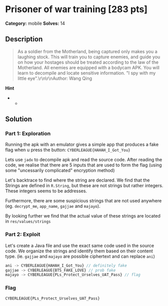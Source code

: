 # Prisoner of war training [283 pts]

**Category:** mobile
**Solves:** 14

## Description
>As a soldier from the Motherland, being captured only makes you a laughing stock. This will train you to capture enemies, and guide you on how your hostages should be treated according to the law of the Motherland. All enemies are equipped with a bodycam APK. You will learn to decompile and locate sensitive information. "I spy with my little eye".\r\n\r\nAuthor: Wang Qing

**Hint**
* -

## Solution
### Part 1: Exploration
Running the apk with an emulator gives a simple app that produces a fake flag when u press the button: `CYBERLEAGUE{HAHAH_I_Got_You}`

Lets use `jadx` to decompile apk and read the source code. After reading the code, we realise that there are 5 inputs that are used to form the flag (using some "uncessarily complicated" encryption method)

Let's backtrace to find where the string are declared. We find that the Strings are defined in `R.String`, but these are not strings but rather integers. These integers seems to be addresses.

Furthermore, there are some suspicious strings that are not used anywhere (eg. `decrypt_me`, `app_name`, `gajjae` and `majayo`).

By looking further we find that the actual value of these strings are located in `res/values/strings`

### Part 2: Exploit
Let's create a Java file and use the exact same code used in the source code. We organize the strings and identify them based on their content type. (ie. `gajjae` and `majayo` are possible ciphertext and can replace `ani`)

``` js
ani -> CYBERLEAGUE{HAHAH_I_Got_You} // definitely fake
gajjae -> CYBERLEAGUE{BTS_FAKE_LOVE} // prob fake
majayo -> CYBERLEAGUE{PLs_Protect_Urselves_UAT_Pass} // flag
```

### Flag
`CYBERLEAGUE{PLs_Protect_Urselves_UAT_Pass}`
